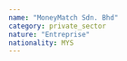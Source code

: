 ```yaml
---
name: "MoneyMatch Sdn. Bhd"
category: private_sector
nature: "Entreprise"
nationality: MYS
---
```

    